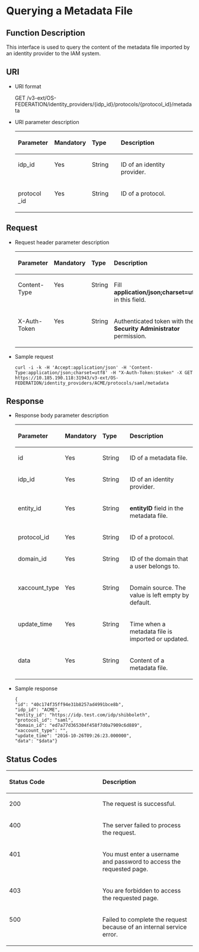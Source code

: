 # Querying a Metadata File<a name="en-us_topic_0057845553"></a>

## Function Description<a name="section46001270164832"></a>

This interface is used to query the content of the metadata file imported by an identity provider to the IAM system.

## URI<a name="section47602695164832"></a>

-   URI format

    GET /v3-ext/OS-FEDERATION/identity\_providers/\{idp\_id\}/protocols/\{protocol\_id\}/metadata


-   URI parameter description

    <a name="table45982210164832"></a>
    <table><thead align="left"><tr id="row34412857164832"><th class="cellrowborder" valign="top" width="20.49%" id="mcps1.1.5.1.1"><p id="p35978026164832"><a name="p35978026164832"></a><a name="p35978026164832"></a><strong id="a6f95694edbbb43d8a152536754b86c82"><a name="a6f95694edbbb43d8a152536754b86c82"></a><a name="a6f95694edbbb43d8a152536754b86c82"></a>Parameter</strong></p>
    </th>
    <th class="cellrowborder" valign="top" width="16.09%" id="mcps1.1.5.1.2"><p id="p28538959164832"><a name="p28538959164832"></a><a name="p28538959164832"></a><strong id="a105e6ed8c3de4c5a9dde97ae5a71071e_1"><a name="a105e6ed8c3de4c5a9dde97ae5a71071e_1"></a><a name="a105e6ed8c3de4c5a9dde97ae5a71071e_1"></a>Mandatory</strong></p>
    </th>
    <th class="cellrowborder" valign="top" width="17.11%" id="mcps1.1.5.1.3"><p id="p29954320164832"><a name="p29954320164832"></a><a name="p29954320164832"></a><strong id="a703d34a49a2f4162bc1a1a439f655f95_1"><a name="a703d34a49a2f4162bc1a1a439f655f95_1"></a><a name="a703d34a49a2f4162bc1a1a439f655f95_1"></a>Type</strong></p>
    </th>
    <th class="cellrowborder" valign="top" width="46.31%" id="mcps1.1.5.1.4"><p id="p10380887164832"><a name="p10380887164832"></a><a name="p10380887164832"></a><strong id="a76acf34e8e7b48948763ec1b460ad92f"><a name="a76acf34e8e7b48948763ec1b460ad92f"></a><a name="a76acf34e8e7b48948763ec1b460ad92f"></a>Description</strong></p>
    </th>
    </tr>
    </thead>
    <tbody><tr id="row35545481164832"><td class="cellrowborder" valign="top" width="20.49%" headers="mcps1.1.5.1.1 "><p id="p60611728164832"><a name="p60611728164832"></a><a name="p60611728164832"></a>idp_id</p>
    </td>
    <td class="cellrowborder" valign="top" width="16.09%" headers="mcps1.1.5.1.2 "><p id="p10602964164832"><a name="p10602964164832"></a><a name="p10602964164832"></a>Yes</p>
    </td>
    <td class="cellrowborder" valign="top" width="17.11%" headers="mcps1.1.5.1.3 "><p id="p53533756164832"><a name="p53533756164832"></a><a name="p53533756164832"></a>String</p>
    </td>
    <td class="cellrowborder" valign="top" width="46.31%" headers="mcps1.1.5.1.4 "><p id="p41266993164832"><a name="p41266993164832"></a><a name="p41266993164832"></a>ID of an identity provider.</p>
    </td>
    </tr>
    <tr id="row35858619164832"><td class="cellrowborder" valign="top" width="20.49%" headers="mcps1.1.5.1.1 "><p id="p18867054164832"><a name="p18867054164832"></a><a name="p18867054164832"></a>protocol _id</p>
    </td>
    <td class="cellrowborder" valign="top" width="16.09%" headers="mcps1.1.5.1.2 "><p id="p51836385164832"><a name="p51836385164832"></a><a name="p51836385164832"></a>Yes</p>
    </td>
    <td class="cellrowborder" valign="top" width="17.11%" headers="mcps1.1.5.1.3 "><p id="p37997628164832"><a name="p37997628164832"></a><a name="p37997628164832"></a>String</p>
    </td>
    <td class="cellrowborder" valign="top" width="46.31%" headers="mcps1.1.5.1.4 "><p id="p57909032164832"><a name="p57909032164832"></a><a name="p57909032164832"></a>ID of a protocol.</p>
    </td>
    </tr>
    </tbody>
    </table>


## Request<a name="section60120012164832"></a>

-   Request header parameter description

    <a name="table48610655164832"></a>
    <table><thead align="left"><tr id="row34035357164832"><th class="cellrowborder" valign="top" width="20.22%" id="mcps1.1.5.1.1"><p id="p5400536164832"><a name="p5400536164832"></a><a name="p5400536164832"></a><strong id="b4342783220148"><a name="b4342783220148"></a><a name="b4342783220148"></a>Parameter</strong></p>
    </th>
    <th class="cellrowborder" valign="top" width="16.46%" id="mcps1.1.5.1.2"><p id="p34790247164832"><a name="p34790247164832"></a><a name="p34790247164832"></a><strong id="a105e6ed8c3de4c5a9dde97ae5a71071e_3"><a name="a105e6ed8c3de4c5a9dde97ae5a71071e_3"></a><a name="a105e6ed8c3de4c5a9dde97ae5a71071e_3"></a>Mandatory</strong></p>
    </th>
    <th class="cellrowborder" valign="top" width="16.82%" id="mcps1.1.5.1.3"><p id="p66546611164832"><a name="p66546611164832"></a><a name="p66546611164832"></a><strong id="a703d34a49a2f4162bc1a1a439f655f95_3"><a name="a703d34a49a2f4162bc1a1a439f655f95_3"></a><a name="a703d34a49a2f4162bc1a1a439f655f95_3"></a>Type</strong></p>
    </th>
    <th class="cellrowborder" valign="top" width="46.5%" id="mcps1.1.5.1.4"><p id="p21566371164832"><a name="p21566371164832"></a><a name="p21566371164832"></a><strong id="b2131004320148"><a name="b2131004320148"></a><a name="b2131004320148"></a>Description</strong></p>
    </th>
    </tr>
    </thead>
    <tbody><tr id="row2045599164832"><td class="cellrowborder" valign="top" width="20.22%" headers="mcps1.1.5.1.1 "><p id="p31475856164832"><a name="p31475856164832"></a><a name="p31475856164832"></a>Content-Type</p>
    </td>
    <td class="cellrowborder" valign="top" width="16.46%" headers="mcps1.1.5.1.2 "><p id="p66516446164832"><a name="p66516446164832"></a><a name="p66516446164832"></a>Yes</p>
    </td>
    <td class="cellrowborder" valign="top" width="16.82%" headers="mcps1.1.5.1.3 "><p id="p19123056164832"><a name="p19123056164832"></a><a name="p19123056164832"></a>String</p>
    </td>
    <td class="cellrowborder" valign="top" width="46.5%" headers="mcps1.1.5.1.4 "><p id="p5463727164832"><a name="p5463727164832"></a><a name="p5463727164832"></a>Fill <strong id="b842352706161331"><a name="b842352706161331"></a><a name="b842352706161331"></a>application/json;charset=utf8</strong> in this field.</p>
    </td>
    </tr>
    <tr id="row49173546164832"><td class="cellrowborder" valign="top" width="20.22%" headers="mcps1.1.5.1.1 "><p id="p23634327164832"><a name="p23634327164832"></a><a name="p23634327164832"></a>X-Auth-Token</p>
    </td>
    <td class="cellrowborder" valign="top" width="16.46%" headers="mcps1.1.5.1.2 "><p id="p35332324164832"><a name="p35332324164832"></a><a name="p35332324164832"></a>Yes</p>
    </td>
    <td class="cellrowborder" valign="top" width="16.82%" headers="mcps1.1.5.1.3 "><p id="p43345977164832"><a name="p43345977164832"></a><a name="p43345977164832"></a>String</p>
    </td>
    <td class="cellrowborder" valign="top" width="46.5%" headers="mcps1.1.5.1.4 "><p id="p64412052143925"><a name="p64412052143925"></a><a name="p64412052143925"></a>Authenticated token with the <strong id="b750798910387"><a name="b750798910387"></a><a name="b750798910387"></a>Security Administrator</strong> permission.</p>
    </td>
    </tr>
    </tbody>
    </table>


-   Sample request

    ```
    curl -i -k -H 'Accept:application/json' -H 'Content-Type:application/json;charset=utf8' -H "X-Auth-Token:$token" -X GET https://10.185.190.118:31943/v3-ext/OS-FEDERATION/identity_providers/ACME/protocols/saml/metadata
    ```


## Response<a name="section34034532164832"></a>

-   Response body parameter description

    <a name="table29374141164832"></a>
    <table><thead align="left"><tr id="row48948992164832"><th class="cellrowborder" valign="top" width="20.22%" id="mcps1.1.5.1.1"><p id="p5445443164832"><a name="p5445443164832"></a><a name="p5445443164832"></a><strong id="b304405620148"><a name="b304405620148"></a><a name="b304405620148"></a>Parameter</strong></p>
    </th>
    <th class="cellrowborder" valign="top" width="16.5%" id="mcps1.1.5.1.2"><p id="p38427718164832"><a name="p38427718164832"></a><a name="p38427718164832"></a><strong id="a105e6ed8c3de4c5a9dde97ae5a71071e_5"><a name="a105e6ed8c3de4c5a9dde97ae5a71071e_5"></a><a name="a105e6ed8c3de4c5a9dde97ae5a71071e_5"></a>Mandatory</strong></p>
    </th>
    <th class="cellrowborder" valign="top" width="17.04%" id="mcps1.1.5.1.3"><p id="p25637425164832"><a name="p25637425164832"></a><a name="p25637425164832"></a><strong id="a703d34a49a2f4162bc1a1a439f655f95_5"><a name="a703d34a49a2f4162bc1a1a439f655f95_5"></a><a name="a703d34a49a2f4162bc1a1a439f655f95_5"></a>Type</strong></p>
    </th>
    <th class="cellrowborder" valign="top" width="46.239999999999995%" id="mcps1.1.5.1.4"><p id="p63365549164832"><a name="p63365549164832"></a><a name="p63365549164832"></a><strong id="b6402864920148"><a name="b6402864920148"></a><a name="b6402864920148"></a>Description</strong></p>
    </th>
    </tr>
    </thead>
    <tbody><tr id="row32335841164832"><td class="cellrowborder" valign="top" width="20.22%" headers="mcps1.1.5.1.1 "><p id="p1957494164832"><a name="p1957494164832"></a><a name="p1957494164832"></a>id</p>
    </td>
    <td class="cellrowborder" valign="top" width="16.5%" headers="mcps1.1.5.1.2 "><p id="p24339348164832"><a name="p24339348164832"></a><a name="p24339348164832"></a>Yes</p>
    </td>
    <td class="cellrowborder" valign="top" width="17.04%" headers="mcps1.1.5.1.3 "><p id="p25330146164832"><a name="p25330146164832"></a><a name="p25330146164832"></a>String</p>
    </td>
    <td class="cellrowborder" valign="top" width="46.239999999999995%" headers="mcps1.1.5.1.4 "><p id="p38475912164832"><a name="p38475912164832"></a><a name="p38475912164832"></a>ID of a metadata file.</p>
    </td>
    </tr>
    <tr id="row10738892164832"><td class="cellrowborder" valign="top" width="20.22%" headers="mcps1.1.5.1.1 "><p id="p64543914164832"><a name="p64543914164832"></a><a name="p64543914164832"></a>idp_id</p>
    </td>
    <td class="cellrowborder" valign="top" width="16.5%" headers="mcps1.1.5.1.2 "><p id="p60674549164832"><a name="p60674549164832"></a><a name="p60674549164832"></a>Yes</p>
    </td>
    <td class="cellrowborder" valign="top" width="17.04%" headers="mcps1.1.5.1.3 "><p id="p15691412164832"><a name="p15691412164832"></a><a name="p15691412164832"></a>String</p>
    </td>
    <td class="cellrowborder" valign="top" width="46.239999999999995%" headers="mcps1.1.5.1.4 "><p id="p63044848164832"><a name="p63044848164832"></a><a name="p63044848164832"></a>ID of an identity provider.</p>
    </td>
    </tr>
    <tr id="row30532720164832"><td class="cellrowborder" valign="top" width="20.22%" headers="mcps1.1.5.1.1 "><p id="p57231217164832"><a name="p57231217164832"></a><a name="p57231217164832"></a>entity_id</p>
    </td>
    <td class="cellrowborder" valign="top" width="16.5%" headers="mcps1.1.5.1.2 "><p id="p5216995164832"><a name="p5216995164832"></a><a name="p5216995164832"></a>Yes</p>
    </td>
    <td class="cellrowborder" valign="top" width="17.04%" headers="mcps1.1.5.1.3 "><p id="p19923437164832"><a name="p19923437164832"></a><a name="p19923437164832"></a>String</p>
    </td>
    <td class="cellrowborder" valign="top" width="46.239999999999995%" headers="mcps1.1.5.1.4 "><p id="p3185720164832"><a name="p3185720164832"></a><a name="p3185720164832"></a><strong id="b84235270618164"><a name="b84235270618164"></a><a name="b84235270618164"></a>entityID</strong> field in the metadata file.</p>
    </td>
    </tr>
    <tr id="row28671485164832"><td class="cellrowborder" valign="top" width="20.22%" headers="mcps1.1.5.1.1 "><p id="p40688972164832"><a name="p40688972164832"></a><a name="p40688972164832"></a>protocol_id</p>
    </td>
    <td class="cellrowborder" valign="top" width="16.5%" headers="mcps1.1.5.1.2 "><p id="p7472431164832"><a name="p7472431164832"></a><a name="p7472431164832"></a>Yes</p>
    </td>
    <td class="cellrowborder" valign="top" width="17.04%" headers="mcps1.1.5.1.3 "><p id="p1287183164832"><a name="p1287183164832"></a><a name="p1287183164832"></a>String</p>
    </td>
    <td class="cellrowborder" valign="top" width="46.239999999999995%" headers="mcps1.1.5.1.4 "><p id="p37152979164832"><a name="p37152979164832"></a><a name="p37152979164832"></a>ID of a protocol.</p>
    </td>
    </tr>
    <tr id="row65941358164832"><td class="cellrowborder" valign="top" width="20.22%" headers="mcps1.1.5.1.1 "><p id="p39649796164832"><a name="p39649796164832"></a><a name="p39649796164832"></a>domain_id</p>
    </td>
    <td class="cellrowborder" valign="top" width="16.5%" headers="mcps1.1.5.1.2 "><p id="p57516914164832"><a name="p57516914164832"></a><a name="p57516914164832"></a>Yes</p>
    </td>
    <td class="cellrowborder" valign="top" width="17.04%" headers="mcps1.1.5.1.3 "><p id="p28358497164832"><a name="p28358497164832"></a><a name="p28358497164832"></a>String</p>
    </td>
    <td class="cellrowborder" valign="top" width="46.239999999999995%" headers="mcps1.1.5.1.4 "><p id="p15336953164832"><a name="p15336953164832"></a><a name="p15336953164832"></a>ID of the domain that a user belongs to.</p>
    </td>
    </tr>
    <tr id="row3814851164832"><td class="cellrowborder" valign="top" width="20.22%" headers="mcps1.1.5.1.1 "><p id="p40567530164832"><a name="p40567530164832"></a><a name="p40567530164832"></a>xaccount_type</p>
    </td>
    <td class="cellrowborder" valign="top" width="16.5%" headers="mcps1.1.5.1.2 "><p id="p64744526164832"><a name="p64744526164832"></a><a name="p64744526164832"></a>Yes</p>
    </td>
    <td class="cellrowborder" valign="top" width="17.04%" headers="mcps1.1.5.1.3 "><p id="p9815254164832"><a name="p9815254164832"></a><a name="p9815254164832"></a>String</p>
    </td>
    <td class="cellrowborder" valign="top" width="46.239999999999995%" headers="mcps1.1.5.1.4 "><p id="p56838123164832"><a name="p56838123164832"></a><a name="p56838123164832"></a>Domain source. The value is left empty by default.</p>
    </td>
    </tr>
    <tr id="row41781061164832"><td class="cellrowborder" valign="top" width="20.22%" headers="mcps1.1.5.1.1 "><p id="p28822808164832"><a name="p28822808164832"></a><a name="p28822808164832"></a>update_time</p>
    </td>
    <td class="cellrowborder" valign="top" width="16.5%" headers="mcps1.1.5.1.2 "><p id="p52946091164832"><a name="p52946091164832"></a><a name="p52946091164832"></a>Yes</p>
    </td>
    <td class="cellrowborder" valign="top" width="17.04%" headers="mcps1.1.5.1.3 "><p id="p60774950164832"><a name="p60774950164832"></a><a name="p60774950164832"></a>String</p>
    </td>
    <td class="cellrowborder" valign="top" width="46.239999999999995%" headers="mcps1.1.5.1.4 "><p id="p23823922164832"><a name="p23823922164832"></a><a name="p23823922164832"></a>Time when a metadata file is imported or updated.</p>
    </td>
    </tr>
    <tr id="row13088710164832"><td class="cellrowborder" valign="top" width="20.22%" headers="mcps1.1.5.1.1 "><p id="p53552557164832"><a name="p53552557164832"></a><a name="p53552557164832"></a>data</p>
    </td>
    <td class="cellrowborder" valign="top" width="16.5%" headers="mcps1.1.5.1.2 "><p id="p42789881164832"><a name="p42789881164832"></a><a name="p42789881164832"></a>Yes</p>
    </td>
    <td class="cellrowborder" valign="top" width="17.04%" headers="mcps1.1.5.1.3 "><p id="p43428370164832"><a name="p43428370164832"></a><a name="p43428370164832"></a>String</p>
    </td>
    <td class="cellrowborder" valign="top" width="46.239999999999995%" headers="mcps1.1.5.1.4 "><p id="p28037087164832"><a name="p28037087164832"></a><a name="p28037087164832"></a>Content of a metadata file.</p>
    </td>
    </tr>
    </tbody>
    </table>

-   Sample response

    ```
    {
    "id": "40c174f35ff94e31b8257ad4991bce8b",
    "idp_id": "ACME",
    "entity_id": "https://idp.test.com/idp/shibboleth",
    "protocol_id": "saml",
    "domain_id": "ed7a77d365304f458f7d0a7909c6d889",
    "xaccount_type": "",
    "update_time": "2016-10-26T09:26:23.000000",
    "data": "$data"}
    ```


## Status Codes<a name="section5936311164832"></a>

<a name="table11079186164832"></a>
<table><thead align="left"><tr id="row37659029164832"><th class="cellrowborder" valign="top" width="50%" id="mcps1.1.3.1.1"><p id="p30482470164832"><a name="p30482470164832"></a><a name="p30482470164832"></a><strong id="b842352706104328"><a name="b842352706104328"></a><a name="b842352706104328"></a>Status Code</strong></p>
</th>
<th class="cellrowborder" valign="top" width="50%" id="mcps1.1.3.1.2"><p id="p53161000164832"><a name="p53161000164832"></a><a name="p53161000164832"></a><strong id="b2836313720148"><a name="b2836313720148"></a><a name="b2836313720148"></a>Description</strong></p>
</th>
</tr>
</thead>
<tbody><tr id="row11073730164832"><td class="cellrowborder" valign="top" width="50%" headers="mcps1.1.3.1.1 "><p id="p24556957164832"><a name="p24556957164832"></a><a name="p24556957164832"></a>200</p>
</td>
<td class="cellrowborder" valign="top" width="50%" headers="mcps1.1.3.1.2 "><p id="p42956513164832"><a name="p42956513164832"></a><a name="p42956513164832"></a>The request is successful.</p>
</td>
</tr>
<tr id="row51064297164832"><td class="cellrowborder" valign="top" width="50%" headers="mcps1.1.3.1.1 "><p id="p42567388164832"><a name="p42567388164832"></a><a name="p42567388164832"></a>400</p>
</td>
<td class="cellrowborder" valign="top" width="50%" headers="mcps1.1.3.1.2 "><p id="p25406412164832"><a name="p25406412164832"></a><a name="p25406412164832"></a>The server failed to process the request.</p>
</td>
</tr>
<tr id="row27331118164832"><td class="cellrowborder" valign="top" width="50%" headers="mcps1.1.3.1.1 "><p id="p66336931164832"><a name="p66336931164832"></a><a name="p66336931164832"></a>401</p>
</td>
<td class="cellrowborder" valign="top" width="50%" headers="mcps1.1.3.1.2 "><p id="p4582345164832"><a name="p4582345164832"></a><a name="p4582345164832"></a>You must enter a username and password to access the requested page.</p>
</td>
</tr>
<tr id="row41241110164832"><td class="cellrowborder" valign="top" width="50%" headers="mcps1.1.3.1.1 "><p id="p52195591164832"><a name="p52195591164832"></a><a name="p52195591164832"></a>403</p>
</td>
<td class="cellrowborder" valign="top" width="50%" headers="mcps1.1.3.1.2 "><p id="p67093374164832"><a name="p67093374164832"></a><a name="p67093374164832"></a>You are forbidden to access the requested page.</p>
</td>
</tr>
<tr id="row66969454164832"><td class="cellrowborder" valign="top" width="50%" headers="mcps1.1.3.1.1 "><p id="p55816678164832"><a name="p55816678164832"></a><a name="p55816678164832"></a>500</p>
</td>
<td class="cellrowborder" valign="top" width="50%" headers="mcps1.1.3.1.2 "><p id="p24857046164832"><a name="p24857046164832"></a><a name="p24857046164832"></a>Failed to complete the request because of an internal service error.</p>
</td>
</tr>
</tbody>
</table>

